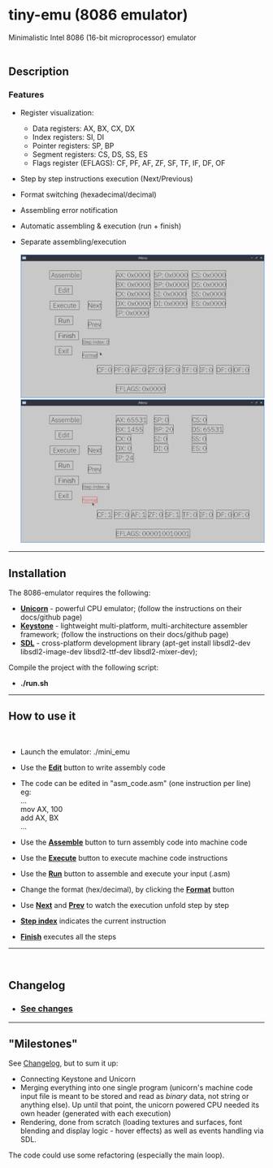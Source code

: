 # tiny-emu (8086 emulator)
Minimalistic Intel 8086 (16-bit microprocessor) emulator
<br></br>
## Description
### Features

- Register visualization:

    - Data registers: AX, BX, CX, DX
    - Index registers: SI, DI
    - Pointer registers: SP, BP
    - Segment registers: CS, DS, SS, ES
    - Flags register (EFLAGS): CF, PF, AF, ZF, SF, TF, IF, DF, OF
- Step by step instructions execution (Next/Previous)
- Format switching (hexadecimal/decimal)
- Assembling error notification
- Automatic assembling & execution (run + finish)
- Separate assembling/execution
<br><br>
![menu](img/menu1.jpg)
![menu](img/menu2.jpg)
---
## Installation

The 8086-emulator requires the following:

- [**Unicorn**](https://www.unicorn-engine.org/) - powerful CPU emulator; (follow the instructions on their docs/github page)
- [**Keystone**](https://www.keystone-engine.org/) - lightweight multi-platform, multi-architecture assembler framework; (follow the instructions on their docs/github page)
- [**SDL**](https://www.libsdl.org/) - cross-platform development library (apt-get install libsdl2-dev libsdl2-image-dev libsdl2-ttf-dev libsdl2-mixer-dev);

Compile the project with the following script: 
- **./run.sh** 
---
## How to use it
<br>

- Launch the emulator: ./mini_emu

- Use the <u>**Edit**</u> button to write assembly code

- The code can be edited in "asm_code.asm" (one instruction per line)
    <br> eg:<br> ... <br>mov AX, 100 <br> 
        add AX, BX <br> ...

- Use the <u>**Assemble**</u> button to turn assembly code into machine code

- Use the <u>**Execute**</u> button to execute machine code instructions

- Use the <u>**Run**</u> button to assemble and execute your input (.asm)

- Change the format (hex/decimal), by clicking the <u>**Format**</u> button

- Use <u>**Next**</u> and <u>**Prev**</u> to watch the execution unfold step by step

- <u>**Step index**</u> indicates the current instruction

- <u>**Finish**</u> executes all the steps

---
<br>

## Changelog
- ### [See changes](CHANGELOG.md)

---

## "Milestones"

See [Changelog](CHANGELOG.md), but to sum it up:

- Connecting Keystone and Unicorn
- Merging everything into one single program (unicorn's machine code input file is meant to be stored and read as *binary* data, not string or anything else). Up until that point, the unicorn powered CPU needed its own header (generated with each execution)
- Rendering, done from scratch (loading textures and surfaces, font blending and display logic - hover effects) as well as events handling via SDL.

The code could use some refactoring (especially the main loop).